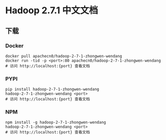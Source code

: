 # Hadoop 2.7.1 中文文档

## 下载

### Docker

```
docker pull apachecn0/hadoop-2-7-1-zhongwen-wendang
docker run -tid -p <port>:80 apachecn0/hadoop-2-7-1-zhongwen-wendang
# 访问 http://localhost:{port} 查看文档
```

### PYPI

```
pip install hadoop-2-7-1-zhongwen-wendang
hadoop-2-7-1-zhongwen-wendang <port>
# 访问 http://localhost:{port} 查看文档
```

### NPM

```
npm install -g hadoop-2-7-1-zhongwen-wendang
hadoop-2-7-1-zhongwen-wendang <port>
# 访问 http://localhost:{port} 查看文档
```